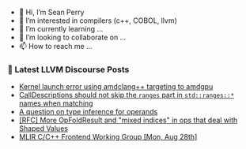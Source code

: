 - 👋 Hi, I’m Sean Perry
- 👀 I’m interested in compilers (c++, COBOL, llvm)
- 🌱 I’m currently learning ...
- 💞️ I’m looking to collaborate on ...
- 📫 How to reach me ...

<!---
s66perry/s66perry is a ✨ special ✨ repository because its `README.md` (this file) appears on your GitHub profile.
You can click the Preview link to take a look at your changes.
--->
### 📕 Latest LLVM Discourse Posts

<!-- DISCOURSE-LLVM:START -->
- [Kernel launch error using amdclang++ targeting to amdgpu](https://discourse.llvm.org/t/kernel-launch-error-using-amdclang-targeting-to-amdgpu/73064#post_5)
- [CallDescriptions should not skip the `ranges` part in `std::ranges::*` names when matching](https://discourse.llvm.org/t/calldescriptions-should-not-skip-the-ranges-part-in-std-names-when-matching/73076#post_1)
- [A question on type inference for operands](https://discourse.llvm.org/t/a-question-on-type-inference-for-operands/73072#post_2)
- [[RFC] More OpFoldResult and &quot;mixed indices&quot; in ops that deal with Shaped Values](https://discourse.llvm.org/t/rfc-more-opfoldresult-and-mixed-indices-in-ops-that-deal-with-shaped-values/72510?page=2#post_25)
- [MLIR C/C++ Frontend Working Group [Mon, Aug 28th]](https://discourse.llvm.org/t/mlir-c-c-frontend-working-group-mon-aug-28th/73074#post_1)
<!-- DISCOURSE-LLVM:END -->
